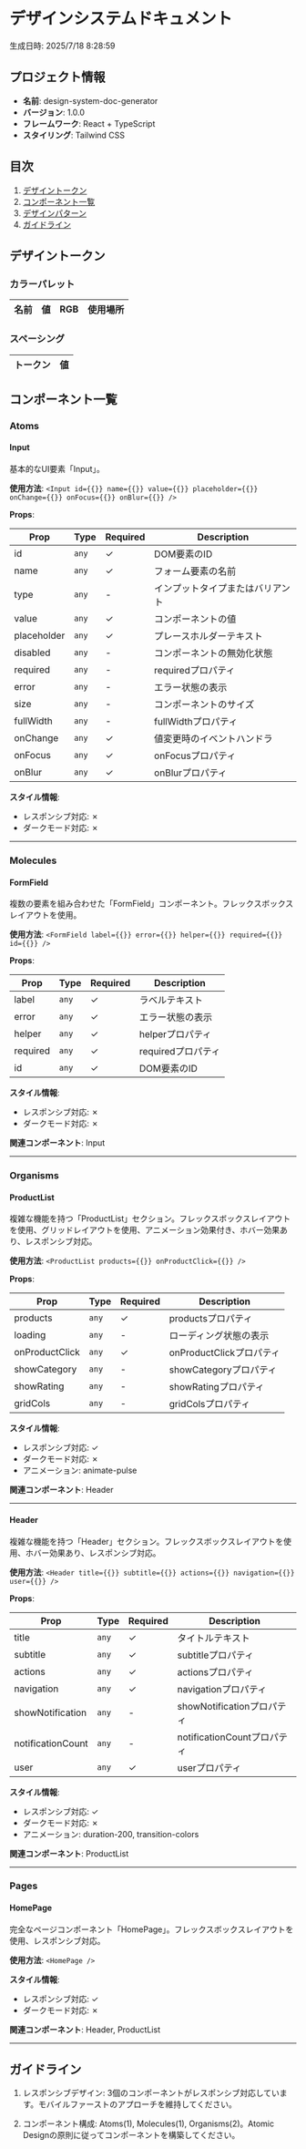 # デザインシステムドキュメント

生成日時: 2025/7/18 8:28:59

## プロジェクト情報

- **名前**: design-system-doc-generator
- **バージョン**: 1.0.0
- **フレームワーク**: React + TypeScript
- **スタイリング**: Tailwind CSS

## 目次

1. [デザイントークン](#デザイントークン)
2. [コンポーネント一覧](#コンポーネント一覧)
3. [デザインパターン](#デザインパターン)
4. [ガイドライン](#ガイドライン)

## デザイントークン

### カラーパレット

| 名前 | 値 | RGB | 使用場所 |
|------|-----|-----|----------|

### スペーシング

| トークン | 値 |
|----------|----|

## コンポーネント一覧


### Atoms

#### Input

基本的なUI要素「Input」。

**使用方法**: `<Input id={{}} name={{}} value={{}} placeholder={{}} onChange={{}} onFocus={{}} onBlur={{}} />`

**Props**:

| Prop | Type | Required | Description |
|------|------|----------|-------------|
| id | `any` | ✓ | DOM要素のID |
| name | `any` | ✓ | フォーム要素の名前 |
| type | `any` | - | インプットタイプまたはバリアント |
| value | `any` | ✓ | コンポーネントの値 |
| placeholder | `any` | ✓ | プレースホルダーテキスト |
| disabled | `any` | - | コンポーネントの無効化状態 |
| required | `any` | - | requiredプロパティ |
| error | `any` | - | エラー状態の表示 |
| size | `any` | - | コンポーネントのサイズ |
| fullWidth | `any` | - | fullWidthプロパティ |
| onChange | `any` | ✓ | 値変更時のイベントハンドラ |
| onFocus | `any` | ✓ | onFocusプロパティ |
| onBlur | `any` | ✓ | onBlurプロパティ |

**スタイル情報**:
- レスポンシブ対応: ✗
- ダークモード対応: ✗

---


### Molecules

#### FormField

複数の要素を組み合わせた「FormField」コンポーネント。フレックスボックスレイアウトを使用。

**使用方法**: `<FormField label={{}} error={{}} helper={{}} required={{}} id={{}} />`

**Props**:

| Prop | Type | Required | Description |
|------|------|----------|-------------|
| label | `any` | ✓ | ラベルテキスト |
| error | `any` | ✓ | エラー状態の表示 |
| helper | `any` | ✓ | helperプロパティ |
| required | `any` | ✓ | requiredプロパティ |
| id | `any` | ✓ | DOM要素のID |

**スタイル情報**:
- レスポンシブ対応: ✗
- ダークモード対応: ✗

**関連コンポーネント**: Input

---


### Organisms

#### ProductList

複雑な機能を持つ「ProductList」セクション。フレックスボックスレイアウトを使用、グリッドレイアウトを使用、アニメーション効果付き、ホバー効果あり、レスポンシブ対応。

**使用方法**: `<ProductList products={{}} onProductClick={{}} />`

**Props**:

| Prop | Type | Required | Description |
|------|------|----------|-------------|
| products | `any` | ✓ | productsプロパティ |
| loading | `any` | - | ローディング状態の表示 |
| onProductClick | `any` | ✓ | onProductClickプロパティ |
| showCategory | `any` | - | showCategoryプロパティ |
| showRating | `any` | - | showRatingプロパティ |
| gridCols | `any` | - | gridColsプロパティ |

**スタイル情報**:
- レスポンシブ対応: ✓
- ダークモード対応: ✗
- アニメーション: animate-pulse

**関連コンポーネント**: Header

---

#### Header

複雑な機能を持つ「Header」セクション。フレックスボックスレイアウトを使用、ホバー効果あり、レスポンシブ対応。

**使用方法**: `<Header title={{}} subtitle={{}} actions={{}} navigation={{}} user={{}} />`

**Props**:

| Prop | Type | Required | Description |
|------|------|----------|-------------|
| title | `any` | ✓ | タイトルテキスト |
| subtitle | `any` | ✓ | subtitleプロパティ |
| actions | `any` | ✓ | actionsプロパティ |
| navigation | `any` | ✓ | navigationプロパティ |
| showNotification | `any` | - | showNotificationプロパティ |
| notificationCount | `any` | - | notificationCountプロパティ |
| user | `any` | ✓ | userプロパティ |

**スタイル情報**:
- レスポンシブ対応: ✓
- ダークモード対応: ✗
- アニメーション: duration-200, transition-colors

**関連コンポーネント**: ProductList

---


### Pages

#### HomePage

完全なページコンポーネント「HomePage」。フレックスボックスレイアウトを使用、レスポンシブ対応。

**使用方法**: `<HomePage />`

**スタイル情報**:
- レスポンシブ対応: ✓
- ダークモード対応: ✗

**関連コンポーネント**: Header, ProductList

---


## ガイドライン

1. レスポンシブデザイン: 3個のコンポーネントがレスポンシブ対応しています。モバイルファーストのアプローチを維持してください。

2. コンポーネント構成: Atoms(1), Molecules(1), Organisms(2)。Atomic Designの原則に従ってコンポーネントを構築してください。

